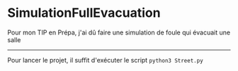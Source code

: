 # SimulationFullEvacuation
Pour mon TIP en Prépa, j'ai dû faire une simulation de foule qui évacuait une salle

---

Pour lancer le projet, il suffit d'exécuter le script `python3 Street.py`
